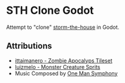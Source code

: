 # STH Clone Godot

Attempt to "clone" [storm-the-house](https://www.crazygames.com/game/storm-the-house) in Godot.

## Attributions

- [ittaimanero - Zombie Apocalyps Tileset](https://ittaimanero.itch.io/zombie-apocalypse-tileset)
- [luizmelo - Monster Creature Sprits](https://luizmelo.itch.io/monsters-creatures-fantasy)
- Music Composed by [One Man Symphony](https://onemansymphony.bandcamp.com)

